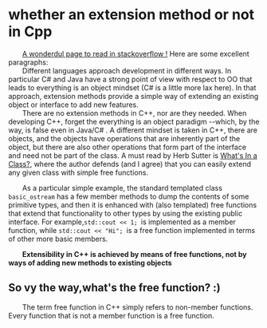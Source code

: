 # whether an extension method or not in Cpp
&emsp;&emsp;[A wonderdul page to read in stackoverflow !](https://stackoverflow.com/questions/5463009/extension-methods-in-c) Here are some excellent paragraphs:    
&emsp;&emsp;Different languages approach development in different ways. In particular C# and Java have a strong point of view with respect to OO that leads to everything is an object mindset (C# is a little more lax here). In that approach, extension methods provide a simple way of extending an existing object or interface to add new features.    
&emsp;&emsp;There are no extension methods in C++, nor are they needed. When developing C++, forget the everything is an object paradigm --which, by the way, is false even in Java/C# . A different mindset is taken in C++, there are objects, and the objects have operations that are inherently part of the object, but there are also other operations that form part of the interface and need not be part of the class. A must read by Herb Sutter is [What's In a Class?](http://www.gotw.ca/publications/mill02.htm), where the author defends (and I agree) that you can easily extend any given class with simple free functions.  

&emsp;&emsp;As a particular simple example, the standard templated class `basic_ostream` has a few member methods to dump the contents of some primitive types, and then it is enhanced with (also templated) free functions that extend that functionality to other types by using the existing public interface. For example,`std::cout << 1; `is implemented as a member function, while `std::cout << "Hi"; `is a free function implemented in terms of other more basic members.  

&emsp;&emsp;**Extensibility in C++ is achieved by means of free functions, not by ways of adding new methods to existing objects**
## So vy the way,what's the free function? :)
&emsp;&emsp;The term free function in C++ simply refers to non-member functions. Every function that is not a member function is a free function.